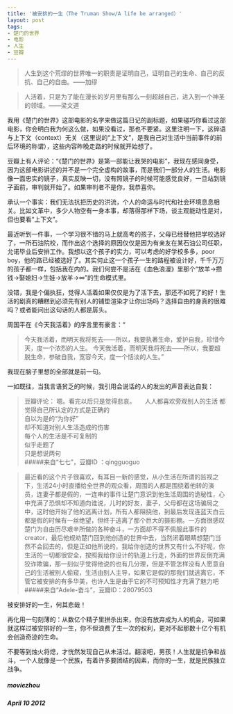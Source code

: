 ```yaml
---
title: '被安排的一生（The Truman Show/A life be arranged）'
layout: post
tags:
- 楚门的世界
- 电影
- 人生
- 豆瓣
---
```

> 人生到这个荒缪的世界唯一的职责是证明自己，证明自己的生命、自己的反抗、自己的自由。——加缪  
  
> 人活着，只是为了能在漫长的岁月里有那么一刻超越自己，进入到一个神圣的领域。——梁文道  
  
我用《楚门的世界》这部电影的名字来做这篇日记的副标题，如果碰巧你看过这部电影，你会明白我为何这么做，如果没看过，那也不要紧。这里注明一下，这碎语与上下文（context）无关（这里说的“上下文”，是我自己对生活中当前事件的前后环境的称谓），这些内容昨晚走路的时候就开始想了。  
  
豆瓣上有人评论：“《楚门的世界》是第一部能让我哭的电影”，我现在感同身受，因为这部电影讲述的并不是一个完全虚构的故事，而是我们一部分人的生活。电影像一面忠实的镜子，真实反映一切，没有照镜子的时候可能感觉良好，一旦站到镜子面前，审判就开始了。如果审判者不是你，我恭喜你。  
  
承认一个事实：我们无法抗拒历史的洪流，个人的命运与时代和社会环境息息相关。比如文革中，多少人物空有一身本事，却落得那样下场，谈主观能动性是对，但也要看“上下文”。  
  
最近听到一件事，一个学习很不错的马上就高考的孩子，父母已经替他把学校选好了，一所石油院校，而作出这个选择的原因仅仅是因为有亲友在某石油公司任职，允诺毕业后安排工作。我想以这个孩子的实力，可以考虑的好学校多多，poor boy，他的路已经被选好了。其实何止这一个孩子一生的路程被设计好，千千万万的孩子都一样，包括我在内的。我们何尝不是活在《血色浪漫》里那个“放羊->攒钱->娶媳妇->生娃->放羊->∞”的生命模式里。  
  
没错，我是个偏执狂，觉得人活着如果仅仅是为了活下去，那还不如死了的好！生活的剧真的糟糕到必须先有别人的铺垫渲染才让你出场吗？选择自由的身真的很难吗？或者能问出这句话的人都是孱头。  
  
周国平在《今天我活着》的序言里有豪言：“  
  
> 今天我活着，而明天我将死去——所以，我要执著生命，爱护自我，珍惜今天，度一个浓烈的人生。 今天我活着，而明天我将死去——所以，我要超脱生命，参破自我，宽容今天，度一个恬淡的人生。”  
  
我现在脑子里想的全部就是前一句。  
  
一如既往，当我言语贫乏的时候，我引用会说话的人的发出的声音表达自我：  
  
> 豆瓣评论：
> 嗯。看完以后只是觉得悲哀。  　 
> 人人都喜欢旁观别人的生活 
> 都觉得自己所认定的方式是正确的  
> 自以为是的“为你好”   
> 却不知道对别人生活造成的伤害  
> 每个人的生活是不可复制的  
> 似乎走题了   
> 只是想说两句   
> #####来自“七七”，豆瓣ID ：qingguoguo   
  
> 最近看的这个片子很喜欢，有耳目一新的感觉，从小生活在所谓的监视之下，生活24小时直播给全世界的观众看，周围的人都是围绕着他转的演员，连妻子都是假的，一连串的事件让楚门意识到他生活周围的诡秘性，心中充满了恐惧却不知道向谁说，儿时的好友，妻子，父母都在这场骗局之中，这时他开始了他的逃离计划，所有人都阻挠他，到最后发现连蓝天白云都是假的时候有一丝绝望，但终于逃离了那个巨大的摄影棚。一方面很感叹楚门为自由历尽艰辛所做的各种奋斗，一方面却不得不佩服此事件的creator，最后他规劝楚门回到他创造的世界中去，当然闭着眼睛想楚门当然不会回去的，但是正如他所说的，我给你创造的世界又有什么不好呢，你生活的一切都很安全，按照我给你设计的轨道上行走，外面的世界反倒充满狡诈欺骗，那一刻似乎觉得他说的也有几分理，但是不管怎样没有人愿意自己的生活被别人偷窥，生活由别人主导，如果它是假的那我们就逃离它，不管它被安排的有多华美，也许人生是由于它的不可预知性才充满了魅力吧  
> #####来自“Adele-奋斗”，豆瓣ID：28079503   
  
被安排好的一生，何其悲哉！  
    
再化用一句刻薄的：从数亿个精子里拼杀出来，你没有放弃成为人的机会，可如果就这样过被安排好的一生，你不但浪费了生一次的权利，更对不起那数十亿个有机会创造奇迹的生命。  
  
不要等到烛火将熄，才恍然发现自己从未活过。翻滚吧，男孩！人生就是抗争和战斗，一个人就像是一个民族，有着许多要团结的因素，而你的一生，就是民族独立战争。  
  
##### moviezhou   
##### April 10 2012  
  
